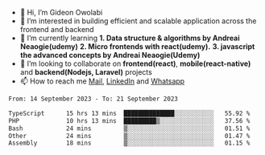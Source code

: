 - 👋 Hi, I’m Gideon Owolabi
- 👀 I’m interested in building efficient and scalable application across the frontend and backend
- 🌱 I’m currently learning <b>1. Data structure & algorithms by Andreai Neaogie(udemy)</b> <b>2. Micro frontends with react(udemy).</b>  <b>3. javascript the advanced concepts by Andreai Neaogie(Udemy)</b>
- 💞️ I’m looking to collaborate on <b>frontend(react)</b>, <b>mobile(react-native)</b> and <b>backend(Nodejs, Laravel)</b> projects
- 📫 How to reach me <a href="mailto:gideoniyin2021@gmail.com">Mail</a>, <a href="https://www.linkedin.com/in/gideon-owolabi-9b667a232/">LinkedIn</a> and <a href="https://wa.me/2348055377085">Whatsapp</a>

<!---
gude1/gude1 is a ✨ special ✨ repository because its `README.md` (this file) appears on your GitHub profile.
You can click the Preview link to take a look at your changes.
--->

<!--START_SECTION:waka-->

```txt
From: 14 September 2023 - To: 21 September 2023

TypeScript      15 hrs 13 mins  ██████████████░░░░░░░░░░░   55.92 %
PHP             10 hrs 13 mins  █████████▒░░░░░░░░░░░░░░░   37.56 %
Bash            24 mins         ▒░░░░░░░░░░░░░░░░░░░░░░░░   01.51 %
Other           24 mins         ▒░░░░░░░░░░░░░░░░░░░░░░░░   01.47 %
Assembly        18 mins         ▒░░░░░░░░░░░░░░░░░░░░░░░░   01.15 %
```

<!--END_SECTION:waka-->
